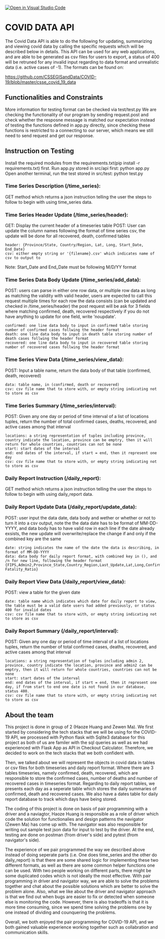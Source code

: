 [![Open in Visual Studio Code](https://classroom.github.com/assets/open-in-vscode-f059dc9a6f8d3a56e377f745f24479a46679e63a5d9fe6f495e02850cd0d8118.svg)](https://classroom.github.com/online_ide?assignment_repo_id=6163542&assignment_repo_type=AssignmentRepo)
# COVID DATA API
The Covid Data API is able to do the following for updating, summarizing and viewing covid data by calling the specific requests which will be described below in details. This API can be used for any web applications, and are able to be generated as csv files for users to export, a status of 400 will be retruned for any invalid input regarding to data format and unrealistic data (i.e. active cases of -1). The formats can be found on:


https://github.com/CSSEGISandData/COVID-19/blob/master/csse_covid_19_data


## Functionalities and Constraints
More information for testing format can be checked via test/test.py
We are checking the functionality of our program by sending request.post and check whether the resposne message is matched our expectation instead of testing the
functions defined in app.py directly, since checking these functions is restricted to a connecting to our server, which means we still need to send request and
get our response.

## Instruction on Testing
Install the required modules from the requirements.txt(pip install -r requirements.txt) first.
Run app.py stored in src/api first: python app.py
Open another terminal, run the test stored in src/test: python test.py

### Time Series Description (/time_series): 
GET method which returns a json instruction telling the user the steps to follow to begin with using time_series data.

### Time Series Header Update (/time_series/header): 
GET: Display the current header of a timeseries table
POST: User can update the column names following the format of time series csv, the update will be done for all recovered, death, confirmed tables 

    header: {Province/State, Country/Region, Lat, Long, Start_Date, End_Date}
    csv: either empty string or '{filename}.csv' which indicates name of csv to output to
Note: Start_Date and End_Date must be following M/D/YY format

### Time Series Data Body Update (/time_series/add_data):
POST: users can parse in either one row data, or multiple row data as long as matching the validity with valid header, users are expected to call this request multiple times for each row the data consists
    (can be updated and checked in /time_series/header)
    the post request will be ask for 3 fields where matching confirmed, death, recovered respectively
    if you do not have anything to update for one field, write 'noupdate'.

    confirmed: one line data body to input in confirmed table storing number of confirmed cases follwing the header format
    death: one line data body to input in death table storing number of death cases follwing the header format
    recovered: one line data body to input in recovered table storing number of recovered cases follwing the header format

### Time Series View Data (/time_series/view_data):
POST: Input a table name, return the data body of that table (confirmed, death, recovered)

    data: table name, in (confirmed, death or recovered)
    csv: csv file name that to store with, or empty string indicating not to store as csv

### Time Series Summary (/time_series/interval):
POST: Given any one day or period of time interval of a list of locations tuples, return the number of total confirmed cases, deaths, recovered, and active cases among that interval

    locations: a string representation of tuples including province, country indicate the location, province can be emptry, then it will return for whole countries, countries can not be none
    start: start dates of the interval
    end: end dates of the interval, if start = end, then it represent one day
    csv: csv file name that to store with, or empty string indicating not to store as csv

### Daily Report Instruction (/daily_report):
GET method which returns a json instruction telling the user the steps to follow to begin with using daily_report data.

### Daily Report Update Data (/daily_report/update_data):
POST: user input the data date, data body and wether or whether or not to turn it into a csv output,
    note the the data date has to be format of MM-DD-YYYY, and data body has to have valid row in each line
    if the date already exsists, the new update will overwrite/replace the change if and only if the combined key are the same

    date: string indicates the name of the date the data is describing, in format of MM-DD-YYYY
    data: data body for daily report format, with combined key in (), and /n for new line, following the header format {FIPS,Admin2,Province_State,Country_Region,Last_Update,Lat,Long,Confirmed,Deaths,Recovered,Active,Combined_Key,Incidence_Rate,Case-Fatality_Ratio}

### Daily Report View Data (/daily_report/view_data):
POST: view a table for the given date

    date: table name which indicates which date for daily report to view, the table must be a valid date users had added previously, or status 400 for invalid dates
    csv: csv file name that to store with, or empty string indicating not to store as csv

### Daily Report Summary (/daily_report/interval):
POST: Given any one day or period of time interval of a list of locations tuples, return the number of total confirmed cases, deaths, recovered, and active cases among that interval

    locations: a string representation of tuples including admin 2, province, country indicate the location, province and admin2 can be emptry, then it will return for whole countries, countries can not be none
    start: start dates of the interval
    end: end dates of the interval, if start = end, then it represent one day, if from start to end one date is not found in our database, status 400.
    csv: csv file name that to store with, or empty string indicating not to store as csv

## About the team
This project is done in group of 2 (Haoze Huang and Zewen Ma). We first started by considering the tech stacks that we will be using for the COVID-19 API, we processed with Python flask with Sqlite3 database for this project as both of us are familer with the sql queries as well as we had experienced with Flask App as API in Checkout Calculator. Therefore, we decided to work on the tech stacks that we both confident with.

Then, we talked about we will represent the objects in covid data in tables or csv files for both timeseries and daily report format. Where there are 3 tables timeseries, namely confirmed, death, recovered, which are responsible to store the confirmed cases, number of deaths and number of recovered cases in timeseries format. Regarding to daily report tables, we presents each day as a seperate table which stores the daily summaries of confirmed, death and recovered cases. We also have a dates table for daily report database to track which days have being stored.

The coding of this project is done on basis of pair programming with a driver and a naviagtor, Haoze Huang is responsible as a role of driver which code the solution for functionalies and design patterns the navigator (Zewen Ma) has come up with. The navigator was also responsible for writing out sample test json data for input to test by the driver. At the end, testing are done on postman (from driver's side) and pytest (from navigator's side). 

The experience of we pair programmed the way we described above instead of doing seperate parts (i.e. One does time_series and the other do daily_report) is that there are some shared logic for implementing these two different formats, as well as there are some common helper functions one can be used. With two people working on different parts, there might be some duplicated codes which is not ideally the most effective. With pair programming in driver and navigator way, we are able to solve the problems together and chat about the possible solutions which are better to solve the problem alone. Also, what we like about the driver and navigator approach is that we find out when bugs are easier to fix or detected when someone else is monitoring the code. However, there is also tradeoffs is that it is more time consuming, since we spend time solving the problems one by one instead of dividing and counquering the problems. 

Overall, we both enjoyed the pair programming for COVID-19 API, and we both gained valuable experience working together such as collabration and communication skills.

